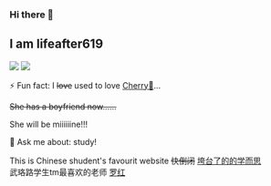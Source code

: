 ### Hi there 👋

<!--
**lifeafter619/lifeafter619** is a ✨ _special_ ✨ repository because its `README.md` (this file) appears on your GitHub profile.

Here are some ideas to get you started:

- 🔭 I’m currently working on ...
- 🌱 I’m currently learning ...
- 👯 I’m looking to collaborate on ...
- 🤔 I’m looking for help with ...
- 💬 Ask me about ...
- 📫 How to reach me: ...
- 😄 Pronouns: ...
- ⚡ Fun fact: ...
-->

## I am lifeafter619
![](https://img.shields.io/badge/dynamic/json?color=da282a&label=Github%E5%85%B3%E6%B3%A8&query=%24.data.totalSubs&url=https%3A%2F%2Fapi.spencerwoo.com%2Fsubstats%2F%3Fsource%3Dgithub%26queryKey%3Dlifeafter619)
![](https://img.shields.io/badge/CoolCutePrettyPerfectGirl-Cherry-red)

⚡ Fun fact: I ~~love~~ used to love [Cherry🍒](https://www.github.com/lifeafter619/fireworks)...  

~~She has a boyfriend now......~~

She will be miiiiiine!!!

💬 Ask me about: study!

This is Chinese shudent's favourit website ~~快倒闭~~ [垮台了的的学而思](https://www.xueersi.com)  
武珞路学生tm最喜欢的老师 [罗红](https://lifeafter619.github.io/luo-red/)
